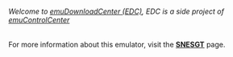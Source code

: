 ###### Welcome to [emuDownloadCenter (EDC)](https://github.com/PhoenixInteractiveNL/emuDownloadCenter/wiki/), EDC is a side project of [emuControlCenter](https://github.com/PhoenixInteractiveNL/emuControlCenter/wiki/)

For more information about this emulator, visit the [**SNESGT**](https://github.com/PhoenixInteractiveNL/emuDownloadCenter/wiki/Emulator-snesgt#menu) page.
